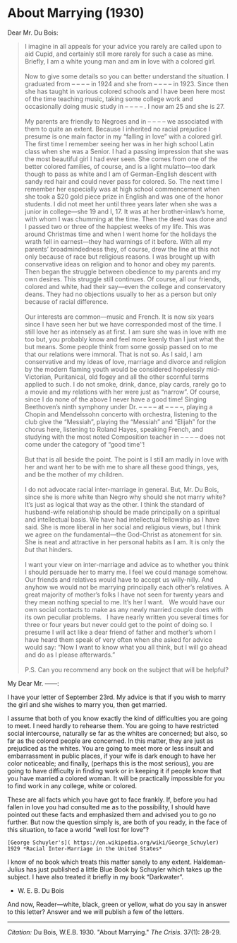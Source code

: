 # About Marrying (1930)

Dear Mr. Du Bois:

> I imagine in all appeals for your advice you rarely are called upon to aid Cupid, and certainly still more rarely for such a case as mine. Briefly, I am a white young man and am in love with a colored girl.  
> &nbsp;  
> Now to give some details so you can better understand the situation. I graduated from – – – – in 1924 and she from – – – – in 1923. Since then she has taught in various colored schools and I have been here most of the time teaching music, taking some college work and occasionally doing music study in – – – – . I now am 25 and she is 27.  
> &nbsp;  
> My parents are friendly to Negroes and in – – – –  we associated with them to quite an extent. Because I inherited no racial prejudice I presume is one main factor in my “falling in love” with a colored girl. The first time I remember seeing her was in her high school Latin class when she was a Senior. I had a passing impression that she was the most beautiful girl I had ever seen. She comes from one of the better colored families, of course, and is a light mulatto—too dark though to pass as white and I am of German-English descent with sandy red hair and could never pass for colored. So. The next time I remember her especially was at high school commencement when she took a $20 gold piece prize in English and was one of the honor students. I did not meet her until three years later when she was a junior in college—she 19 and I, 17. It was at her brother-inlaw’s home, with whom I was chumming at the time. Then the deed was done and I passed two or three of the happiest weeks of my life. This was around Christmas time and when I went home for the holidays the wrath fell in earnest—they had warnings of it before. With all my parents’ broadmindedness they, of course, drew the line at this not only because of race but religious reasons. I was brought up with conservative ideas on religion and to honor and obey my parents. Then began the struggle between obedience to my parents and my own desires. This struggle still continues. Of course, all our friends, colored and white, had their say—even the college and conservatory deans. They had no objections usually to her as a person but only because of racial difference.  
> &nbsp;  
> Our interests are common—music and French. It is now six years since I have seen her but we have corresponded most of the time. I still love her as intensely as at first. I am sure she was in love with me too but, you probably know and feel more keenly than I just what the but means. Some people think from some gossip passed on to me that our relations were immoral. That is not so. As I said, I am conservative and my ideas of love, marriage and divorce and religion by the modern flaming youth would be considered hopelessly mid-Victorian, Puritanical, old fogey and all the other scornful terms applied to such. I do not smoke, drink, dance, play cards, rarely go to a movie and my relations with her were just as “narrow”. Of course, since I do none of the above I never have a good time! Singing Beethoven’s ninth symphony under Dr. – – – –  at – – – –, playing a Chopin and Mendelssohn concerto with orchestra, listening to the club give the “Messiah”, playing the “Messiah” and “Elijah” for the chorus here, listening to Roland Hayes, speaking French, and studying with the most noted Composition teacher in – – – – does not come under the category of “good time’’!   
> &nbsp;  
> But that is all beside the point. The point is I still am madly in love with her and want her to be with me to share all these good things, yes, and be the mother of my children.  
> &nbsp;  
> I do not advocate racial inter-marriage in general. But, Mr. Du Bois, since she is more white than Negro why should she not marry white? It’s just as logical that way as the other. I think the standard of husband-wife relationship should be made principally on a spiritual and intellectual basis. We have had intellectual fellowship as I have said. She is more liberal in her social and religious views, but I think we agree on *the* fundamental—the God-Christ as atonement for sin. She is neat and attractive in her personal habits as I am. It is only the *but* that hinders.  
> &nbsp;  
> I want your view on inter-marriage and advice as to whether you think I should persuade her to marry me. I feel we could manage somehow. Our friends and relatives would have to accept us willy-nilly. And anyhow we would not be marrying principally each other’s relatives. A great majority of mother’s folks I have not seen for twenty years and they mean nothing special to me. It’s her I want.
> &nbsp;
> We would have our own social contacts to make as any newly married couple does with its own peculiar problems.
> &nbsp;
> I have nearly written you several times for three or four years but never could get to the point of doing so. I presume I will act like a dear friend of father and mother’s whom I have heard them speak of very often when she asked for advice would say: “Now I want to know what you all think, but I will go ahead and do as I please afterwards.”  
> &nbsp;  
> P.S. Can you recommend any book on the subject that will be helpful?

My Dear Mr. ––––:

I have your letter of September 23rd. My advice is that if you wish to marry the girl and she wishes to marry you, then get married.

I assume that both of you know exactly the kind of difficulties you are going to meet. I need hardly to rehearse them. You are going to have restricted social intercourse, naturally se far as the whites are concerned; but also, so far as the colored people are concerned. In this matter, they are just as prejudiced as the whites. You are going to meet more or less insult and embarrassment in public places, if your wife is dark enough to have her color noticeable; and finally, (perhaps this is the most serious), you are going to have difficulty in finding work or in keeping it if people know that you have married a colored woman. It will be practically impossible for you to find work in any college, white or colored.

These are all facts which you have got to face frankly. If, before you had fallen in love you had consulted me as to the possibility, I should have pointed out these facts and emphasized them and advised you to go no further. But now the question simply is, are both of you ready, in the face of this situation, to face a world “well lost for love”?

```{margin}
[George Schuyler's]( https://en.wikipedia.org/wiki/George_Schuyler) 1929 *Racial Inter-Marriage in the United States*
```

I know of no book which treats this matter sanely to any extent. Haldeman-Julius has just published a little Blue Book by Schuyler which takes up the subject. I have also treated it briefly in my book “Darkwater”.

- W. E. B. Du Bois

And now, Reader—white, black, green or yellow, what do you say in answer to this letter? Answer and we will publish a few of the letters.


______________
*Citation:* Du Bois, W.E.B. 1930. "About Marrying." *The Crisis*. 37(1): 28-29.
